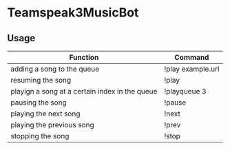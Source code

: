 # Teamspeak3MusicBot

## Usage

| Function                                         | Command |              
| ---                                              | --- | 
| adding a song to the queue                       | !play example.url |
| resuming the song                                | !play |
| playign a song at a certain index in the queue   | !playqueue 3 |
| pausing the song                                 | !pause |
| playing the next song                            | !next |
| playing the previous song                        | !prev |
| stopping the song                                | !stop |

